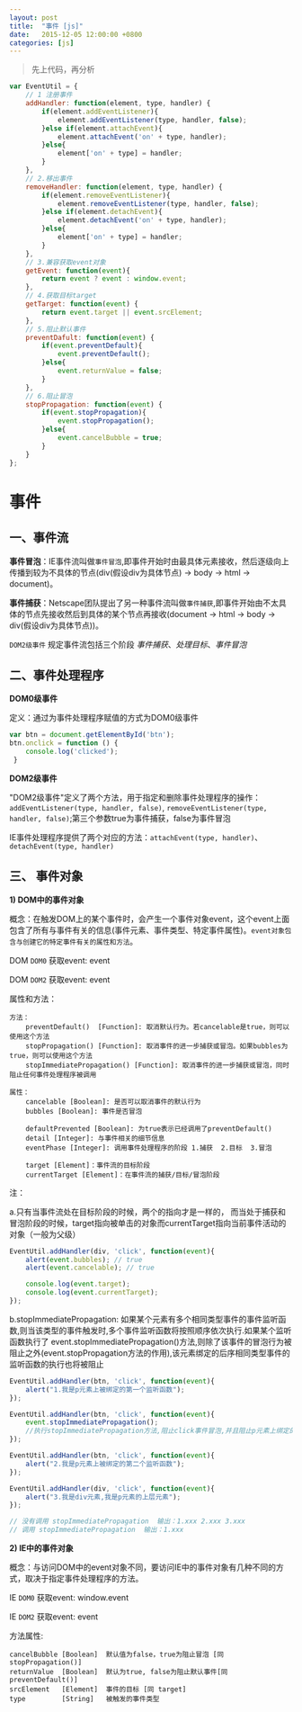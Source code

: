 ```yaml
---
layout: post
title:  "事件 [js]"
date:   2015-12-05 12:00:00 +0800
categories: [js]
---
```


> 先上代码，再分析

```javascript
var EventUtil = {
    // 1 注册事件
    addHandler: function(element, type, handler) {
        if(element.addEventListener){
            element.addEventListener(type, handler, false);
        }else if(element.attachEvent){
            element.attachEvent('on' + type, handler);
        }else{
            element['on' + type] = handler;
        }
    },
    // 2.移出事件
    removeHandler: function(element, type, handler) {
        if(element.removeEventListener){
            element.removeEventListener(type, handler, false);
        }else if(element.detachEvent){
            element.detachEvent('on' + type, handler);
        }else{
            element['on' + type] = handler;
        }
    },
    // 3.兼容获取event对象
    getEvent: function(event){
        return event ? event : window.event;
    },
    // 4.获取目标target
    getTarget: function(event) {
        return event.target || event.srcElement;
    },
    // 5.阻止默认事件
    preventDafult: function(event) {
        if(event.preventDefault){
            event.preventDefault();
        }else{
            event.returnValue = false;
        }
    },
    // 6.阻止冒泡
    stopPropagation: function(event) {
        if(event.stopPropagation){
            event.stopPropagation();
        }else{
            event.cancelBubble = true;
        }
    }
};
```


# 事件

## 一、事件流

**事件冒泡**：IE事件流叫做`事件冒泡`,即事件开始时由最具体元素接收，然后逐级向上传播到较为不具体的节点(div(假设div为具体节点) -> body -> html -> document)。

**事件捕获**：Netscape团队提出了另一种事件流叫做`事件捕获`,即事件开始由不太具体的节点先接收然后到具体的某个节点再接收(document -> html -> body -> div(假设div为具体节点))。

`DOM2级事件` 规定事件流包括三个阶段 *事件捕获*、*处理目标*、*事件冒泡*


## 二、事件处理程序

**DOM0级事件**

定义：通过为事件处理程序赋值的方式为DOM0级事件

```javascript
var btn = document.getElementById('btn');
btn.onclick = function () { 
    console.log('clicked');
 }
```


**DOM2级事件**

"DOM2级事件"定义了两个方法，用于指定和删除事件处理程序的操作：`addEventListener(type, handler, false)`, `removeEventListener(type, handler, false)`;第三个参数true为事件捕获，false为事件冒泡

IE事件处理程序提供了两个对应的方法：`attachEvent(type, handler)`、`detachEvent(type, handler)`


## 三、 事件对象

**1) DOM中的事件对象**

概念：在触发DOM上的某个事件时，会产生一个事件对象event，这个event上面包含了所有与事件有关的信息(事件元素、事件类型、特定事件属性)。`event对象包含与创建它的特定事件有关的属性和方法`。

DOM `DOM0` 获取event:  event

DOM `DOM2` 获取event:  event

属性和方法：

```
方法：
    preventDefault()  [Function]: 取消默认行为。若cancelable是true，则可以使用这个方法
    stopPropagation() [Function]: 取消事件的进一步捕获或冒泡。如果bubbles为true，则可以使用这个方法
    stopImmediatePropagation() [Function]: 取消事件的进一步捕获或冒泡，同时阻止任何事件处理程序被调用

属性：
    cancelable [Boolean]: 是否可以取消事件的默认行为
    bubbles [Boolean]: 事件是否冒泡
    
    defaultPrevented [Boolean]: 为true表示已经调用了preventDefault()
    detail [Integer]: 与事件相关的细节信息
    eventPhase [Integer]: 调用事件处理程序的阶段 1.捕获  2.目标  3.冒泡
    
    target [Element]：事件流的目标阶段
    currentTarget [Element]：在事件流的捕获/目标/冒泡阶段
```

注：

a.只有当事件流处在目标阶段的时候，两个的指向才是一样的， 而当处于捕获和冒泡阶段的时候，target指向被单击的对象而currentTarget指向当前事件活动的对象（一般为父级）
    
```javascript
EventUtil.addHandler(div, 'click', function(event){
    alert(event.bubbles); // true
    alert(event.cancelable); // true 

    console.log(event.target);
    console.log(event.currentTarget);
});
```

b.stopImmediatePropagation: 如果某个元素有多个相同类型事件的事件监听函数,则当该类型的事件触发时,多个事件监听函数将按照顺序依次执行.如果某个监听函数执行了 event.stopImmediatePropagation()方法,则除了该事件的冒泡行为被阻止之外(event.stopPropagation方法的作用),该元素绑定的后序相同类型事件的监听函数的执行也将被阻止

```javascript
EventUtil.addHandler(btn, 'click', function(event){
    alert("1.我是p元素上被绑定的第一个监听函数");
});

EventUtil.addHandler(btn, 'click', function(event){
    event.stopImmediatePropagation();
    //执行stopImmediatePropagation方法,阻止click事件冒泡,并且阻止p元素上绑定的其他click事件的事件监听函数的执行.
});

EventUtil.addHandler(btn, 'click', function(event){
    alert("2.我是p元素上被绑定的第二个监听函数");
});

EventUtil.addHandler(div, 'click', function(event){
    alert("3.我是div元素,我是p元素的上层元素");
});

// 没有调用 stopImmediatePropagation  输出：1.xxx 2.xxx 3.xxx  
// 调用 stopImmediatePropagation  输出：1.xxx
```

**2) IE中的事件对象**

概念：与访问DOM中的event对象不同，要访问IE中的事件对象有几种不同的方式，取决于指定事件处理程序的方法。

IE `DOM0` 获取event:  window.event

IE `DOM2` 获取event:  event


方法属性:

```
cancelBubble [Boolean]  默认值为false，true为阻止冒泡 [同stopPropagation()]
returnValue  [Boolean]  默认为true, false为阻止默认事件[同 preventDefault()]
srcElement   [Element]  事件的目标 [同 target]
type         [String]   被触发的事件类型
```




